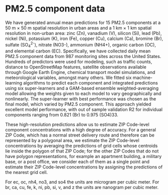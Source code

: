 # PM2.5 component data

We have generated annual mean predictions for 15 PM2.5 components at a 50 m × 50 m spatial resolution in urban areas and a 1 km × 1 km spatial resolution in non-urban area: zinc (Zn), vanadium (V), silicon (Si), lead (Pb), nickel (Ni), potassium (K), iron (Fe), copper (Cu), calcium (Ca), bromine (Br), sulfate (SO<sub>4</sub><sup>2-</sup>), nitrate (NO3-), ammonium (NH4+), organic carbon (OC), and elemental carbon (EC). Specifically, we have collected daily mean PM2.5 component data from 987 monitoring sites across the United States. Hundreds of predictors were used for modeling, such as traffic counts, distance to OpenStreetMap features, satellite observations available through Google Earth Engine, chemical transport model simulations, and meteorological variables, amongst many others. We fitted six machine-learning algorithms to predict each component and integrated predictions using six super-learners and a GAM-based ensemble weighted-averaging model allowing the weights given to each model to vary geographically and nonlinearly. The super-learner with best performance was chosen as the final model, which varied by PM2.5 component. This approach yielded excellent model performance, with out of sample validation R2 for individual components ranging from 0.821 (Br) to 0.975 (SO4)33.

These high-resolution predictions allow us to estimate ZIP Code-level component concentrations with a high degree of accuracy. For a general ZIP Code, which has a normal street delivery route and therefore can be represented by a polygonal area, we estimate the ZIP Code-level concentrations by averaging the predictions of grid cells whose centroids lie inside the polygon of that ZIP Code; for the other ZIP Codes that do not have polygon representations, for example an apartment building, a military base, or a post office, we consider each of them as a single point and estimate their ZIP Code-level concentrations by assigning the predictions of the nearest grid cell.

For ec, oc, nh4, no3, and so4 the units are microgram per cubic meter. For br, ca, cu, fe, k, ni, pb, si, v, and z the units are nanogram per cubic meter.
